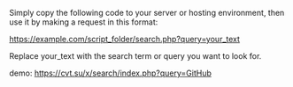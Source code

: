 
Simply copy the following code to your server or hosting environment, then use it by making a request in this format:

https://example.com/script_folder/search.php?query=your_text

Replace your_text with the search term or query you want to look for.

demo: https://cvt.su/x/search/index.php?query=GitHub
